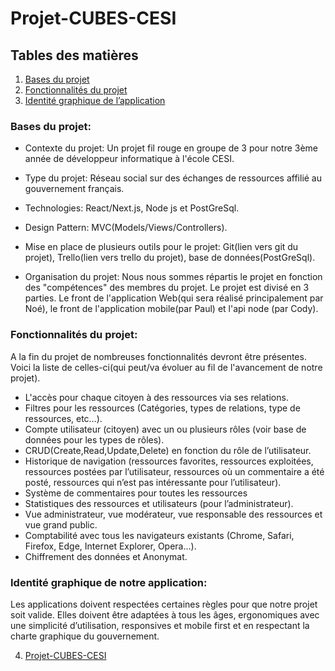 # Projet-CUBES-CESI
## Tables des matières
1. [Bases du projet](#bases-du-projet)
2. [Fonctionnalités du projet](#fonctionnalités-du-projet)
3. [Identité graphique de l’application](#identité-graphique-de-notre-application)

### Bases du projet:

* Contexte du projet: Un projet fil rouge en groupe de 3 pour notre 3ème année de développeur informatique à l'école CESI.

* Type du projet: Réseau social sur des échanges de ressources affilié au gouvernement français.

* Technologies: React/Next.js, Node js et PostGreSql.

* Design Pattern: MVC(Models/Views/Controllers).

* Mise en place de plusieurs outils pour le projet: Git(lien vers git du projet), Trello(lien vers trello du projet), base de données(PostGreSql).

* Organisation du projet: Nous nous sommes répartis le projet en fonction des "compétences" des membres du projet. Le projet est divisé en 3 parties. Le front de l'application Web(qui sera réalisé principalement par Noé), le front de l'application mobile(par Paul) et l'api node (par Cody). 

### Fonctionnalités du projet:
A la fin du projet de nombreuses fonctionnalités devront être présentes. Voici la liste de celles-ci(qui peut/va évoluer au fil de l'avancement de notre projet).

- L'accès pour chaque citoyen à des ressources via ses relations.
- Filtres pour les ressources (Catégories, types de relations, type de ressources, etc…).
- Compte utilisateur (citoyen) avec un ou plusieurs rôles (voir base de données pour les types de rôles).
- CRUD(Create,Read,Update,Delete) en fonction du rôle de l’utilisateur.
- Historique de navigation (ressources favorites, ressources exploitées, ressources postées par l’utilisateur, ressources où un commentaire a été posté, ressources qui n’est pas intéressante pour l’utilisateur).
- Système de commentaires pour toutes les ressources
- Statistiques des ressources et utilisateurs (pour l’administrateur).
- Vue administrateur, vue modérateur, vue responsable des ressources et vue grand public.
- Comptabilité avec tous les navigateurs existants (Chrome, Safari, Firefox, Edge, Internet Explorer, Opera…).
- Chiffrement des données et Anonymat.

### Identité graphique de notre application:

Les applications doivent respectées certaines règles pour que notre projet soit valide. Elles doivent être adaptées à tous les âges, ergonomiques avec une simplicité d’utilisation, responsives et mobile first et en respectant la charte graphique du gouvernement.

4. [Projet-CUBES-CESI](#projet-cubes-cesi)
